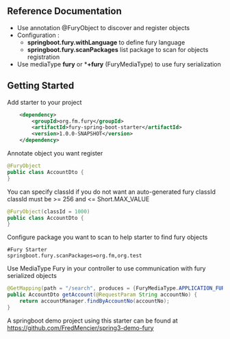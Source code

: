## Reference Documentation
- Use annotation @FuryObject to discover and register objects
- Configuration :
    - **springboot.fury.withLanguage** to define fury language
    - **springboot.fury.scanPackages** list package to scan for objects registration
- Use mediaType **fury** or ***+fury** (FuryMediaType) to use fury serialization

## Getting Started

Add starter to your project
```xml
    <dependency>
        <groupId>org.fm.fury</groupId>
        <artifactId>fury-spring-boot-starter</artifactId>
        <version>1.0.0-SNAPSHOT</version>
    </dependency>
```

Annotate object you want register
```java
@FuryObject
public class AccountDto {
}
```

You can specify classId if you do not want an auto-generated fury classId
classId must be >= 256 and <= Short.MAX_VALUE
```java
@FuryObject(classId = 1000)
public class AccountDto {
}
```

Configure package you want to scan to help starter to find fury objects
```properties
#Fury Starter
springboot.fury.scanPackages=org.fm,org.test
```

Use MediaType Fury in your controller to use communication with fury serialized objects
```java
@GetMapping(path = "/search", produces = {FuryMediaType.APPLICATION_FURY_VALUE})
public AccountDto getAccount(@RequestParam String accountNo) {
    return accountManager.findByAccountNo(accountNo);
}
```

A springboot demo project using this starter can be found at https://github.com/FredMencier/spring3-demo-fury